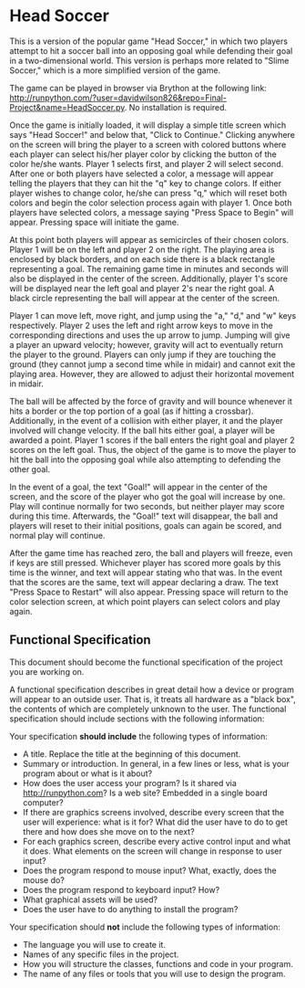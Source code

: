 # Head Soccer

This is a version of the popular game "Head Soccer," in which two players attempt to hit a soccer ball into an opposing goal while defending their goal in a two-dimensional world.  This version is perhaps more related to "Slime Soccer," which is a more simplified version of the game.

The game can be played in browser via Brython at the following link: http://runpython.com/?user=davidwilson826&repo=Final-Project&name=HeadSoccer.py.  No installation is required.

Once the game is initially loaded, it will display a simple title screen which says "Head Soccer!" and below that, "Click to Continue."  Clicking anywhere on the screen will bring the player to a screen with colored buttons where each player can select his/her player color by clicking the button of the color he/she wants.  Player 1 selects first, and player 2 will select second.  After one or both players have selected a color, a message will appear telling the players that they can hit the "q" key to change colors.  If either player wishes to change color, he/she can press "q," which will reset both colors and begin the color selection process again with player 1.  Once both players have selected colors, a message saying "Press Space to Begin" will appear.  Pressing space will initiate the game.

At this point both players will appear as semicircles of their chosen colors.  Player 1 will be on the left and player 2 on the right.  The playing area is enclosed by black borders, and on each side there is a black rectangle representing a goal.  The remaining game time in minutes and seconds will also be displayed in the center of the screen.  Additionally, player 1's score will be displayed near the left goal and player 2's near the right goal.  A black circle representing the ball will appear at the center of the screen.

Player 1 can move left, move right, and jump using the "a," "d," and "w" keys respectively.  Player 2 uses the left and right arrow keys to move in the corresponding directions and uses the up arrow to jump.  Jumping will give a player an upward velocity; however, gravity will act to eventually return the player to the ground.  Players can only jump if they are touching the ground (they cannot jump a second time while in midair) and cannot exit the playing area.  However, they are allowed to adjust their horizontal movement in midair.

The ball will be affected by the force of gravity and will bounce whenever it hits a border or the top portion of a goal (as if hitting a crossbar).  Additionally, in the event of a collision with either player, it and the player involved will change velocity.  If the ball hits either goal, a player will be awarded a point.  Player 1 scores if the ball enters the right goal and player 2 scores on the left goal.  Thus, the object of the game is to move the player to hit the ball into the opposing goal while also attempting to defending the other goal.

In the event of a goal, the text "Goal!" will appear in the center of the screen, and the score of the player who got the goal will increase by one.  Play will continue normally for two seconds, but neither player may score during this time.  Afterwards, the "Goal!" text will disappear, the ball and players will reset to their initial positions, goals can again be scored, and normal play will continue.

After the game time has reached zero, the ball and players will freeze, even if keys are still pressed.  Whichever player has scored more goals by this time is the winner, and text will appear stating who that was.  In the event that the scores are the same, text will appear declaring a draw.  The text "Press Space to Restart" will also appear.  Pressing space will return to the color selection screen, at which point players can select colors and play again.

## Functional Specification

This document should become the functional specification of the project you are working on.

A functional specification describes in great detail how a device or program will appear to an
outside user. That is, it treats all hardware as a "black box", the contents of which are completely
unknown to the user. The functional specification should include sections with the following information:

Your specification **should include** the following types of information:

* A title. Replace the title at the beginning of this document.
* Summary or introduction. In general, in a few lines or less, what is your program about or what is it about?
* How does the user access your program? Is it shared via http://runpython.com? Is a web site? Embedded in 
  a single board computer? 
* If there are graphics screens involved, describe every screen that the user will experience: what is it for? 
  What did the user have to do to get there and how does she move on to the next?
* For each graphics screen, describe every active control input and what it does. What elements on the screen will
  change in response to user input?
* Does the program respond to mouse input? What, exactly, does the mouse do?
* Does the program respond to keyboard input? How?
* What graphical assets will be used?
* Does the user have to do anything to install the program?

Your specification should **not** include the following types of information:

* The language you will use to create it.
* Names of any specific files in the project.
* How you will structure the classes, functions and code in your program.
* The name of any files or tools that you will use to design the program.
